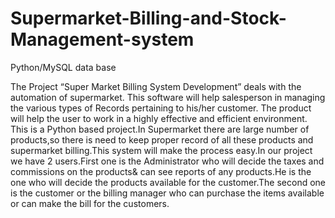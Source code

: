# Supermarket-Billing-and-Stock-Management-system
Python/MySQL data base

The Project “Super Market Billing System Development” deals with the automation of supermarket. This software will help salesperson in managing the various types of Records pertaining to his/her customer. The product will help the user to work in a highly effective and efficient environment.
This is a Python based project.In Supermarket there are large number of products,so there is need to keep proper record of all these products and supermarket billing.This system will make the process easy.In our project we have 2 users.First one is the Administrator who will decide the taxes and commissions on the products& can see reports of any products.He is the one who will decide the products available for the customer.The second one is the customer or the billing manager who can purchase the items available or can make the bill for the customers.
